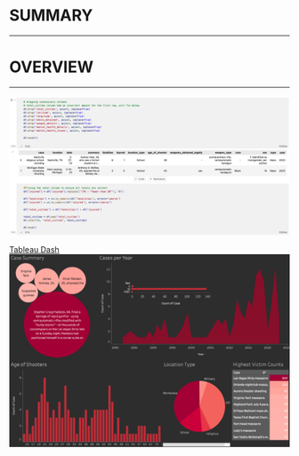 # SUMMARY
---

# OVERVIEW
---

![Code Snippet](https://github.com/JBBrian/Gun-Violence-Analysis/blob/d1947acde9cd05b24115211b0da918bd63e21d73/code-snippet.png)


[Tableau Dash](https://public.tableau.com/views/GunViolence_16882679066120/Dashboard1?:language=en-US&publish=yes&:display_count=n&:origin=viz_share_link)
![Dash Screenshot](https://github.com/JBBrian/Gun-Violence-Analysis/blob/d1947acde9cd05b24115211b0da918bd63e21d73/dash-screenshot.png)
